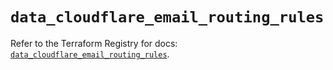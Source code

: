 # `data_cloudflare_email_routing_rules`

Refer to the Terraform Registry for docs: [`data_cloudflare_email_routing_rules`](https://registry.terraform.io/providers/cloudflare/cloudflare/5.1.0/docs/data-sources/email_routing_rules).
